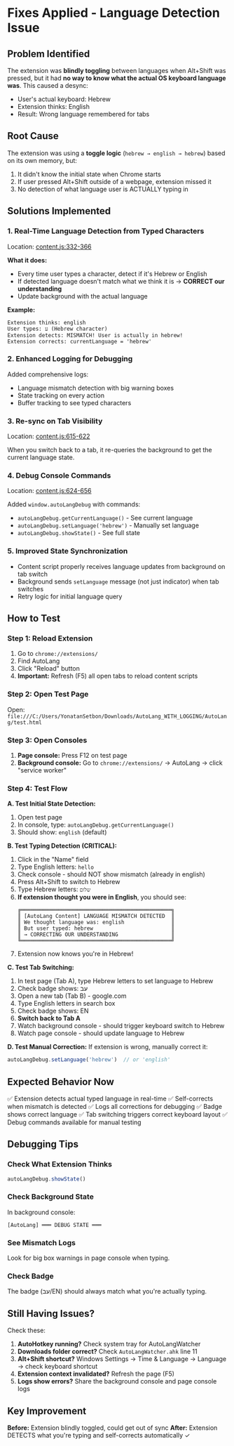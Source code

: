 # Fixes Applied - Language Detection Issue

## Problem Identified

The extension was **blindly toggling** between languages when Alt+Shift was pressed, but it had **no way to know what the actual OS keyboard language was**. This caused a desync:

- User's actual keyboard: Hebrew
- Extension thinks: English
- Result: Wrong language remembered for tabs

## Root Cause

The extension was using a **toggle logic** (`hebrew → english → hebrew`) based on its own memory, but:
1. It didn't know the initial state when Chrome starts
2. If user pressed Alt+Shift outside of a webpage, extension missed it
3. No detection of what language user is ACTUALLY typing in

## Solutions Implemented

### 1. **Real-Time Language Detection from Typed Characters**
Location: [content.js:332-366](content.js#L332-366)

**What it does:**
- Every time user types a character, detect if it's Hebrew or English
- If detected language doesn't match what we think it is → **CORRECT our understanding**
- Update background with the actual language

**Example:**
```
Extension thinks: english
User types: ע (Hebrew character)
Extension detects: MISMATCH! User is actually in hebrew!
Extension corrects: currentLanguage = 'hebrew'
```

### 2. **Enhanced Logging for Debugging**
Added comprehensive logs:
- Language mismatch detection with big warning boxes
- State tracking on every action
- Buffer tracking to see typed characters

### 3. **Re-sync on Tab Visibility**
Location: [content.js:615-622](content.js#L615-622)

When you switch back to a tab, it re-queries the background to get the current language state.

### 4. **Debug Console Commands**
Location: [content.js:624-656](content.js#L624-656)

Added `window.autoLangDebug` with commands:
- `autoLangDebug.getCurrentLanguage()` - See current language
- `autoLangDebug.setLanguage('hebrew')` - Manually set language
- `autoLangDebug.showState()` - See full state

### 5. **Improved State Synchronization**
- Content script properly receives language updates from background on tab switch
- Background sends `setLanguage` message (not just indicator) when tab switches
- Retry logic for initial language query

## How to Test

### Step 1: Reload Extension
1. Go to `chrome://extensions/`
2. Find AutoLang
3. Click "Reload" button
4. **Important:** Refresh (F5) all open tabs to reload content scripts

### Step 2: Open Test Page
Open: `file:///C:/Users/YonatanSetbon/Downloads/AutoLang_WITH_LOGGING/AutoLang/test.html`

### Step 3: Open Consoles
1. **Page console:** Press F12 on test page
2. **Background console:** Go to `chrome://extensions/` → AutoLang → click "service worker"

### Step 4: Test Flow

**A. Test Initial State Detection:**
1. Open test page
2. In console, type: `autoLangDebug.getCurrentLanguage()`
3. Should show: `english` (default)

**B. Test Typing Detection (CRITICAL):**
1. Click in the "Name" field
2. Type English letters: `hello`
3. Check console - should NOT show mismatch (already in english)
4. Press Alt+Shift to switch to Hebrew
5. Type Hebrew letters: `שלום`
6. **If extension thought you were in English**, you should see:
   ```
   ╔════════════════════════════════════════════════╗
   ║ [AutoLang Content] LANGUAGE MISMATCH DETECTED  ║
   ║ We thought language was: english               ║
   ║ But user typed: hebrew                         ║
   ║ → CORRECTING OUR UNDERSTANDING                 ║
   ╚════════════════════════════════════════════════╝
   ```
7. Extension now knows you're in Hebrew!

**C. Test Tab Switching:**
1. In test page (Tab A), type Hebrew letters to set language to Hebrew
2. Check badge shows: עב
3. Open a new tab (Tab B) - google.com
4. Type English letters in search box
5. Check badge shows: EN
6. **Switch back to Tab A**
7. Watch background console - should trigger keyboard switch to Hebrew
8. Watch page console - should update language to Hebrew

**D. Test Manual Correction:**
If extension is wrong, manually correct it:
```javascript
autoLangDebug.setLanguage('hebrew')  // or 'english'
```

## Expected Behavior Now

✅ Extension detects actual typed language in real-time
✅ Self-corrects when mismatch is detected
✅ Logs all corrections for debugging
✅ Badge shows correct language
✅ Tab switching triggers correct keyboard layout
✅ Debug commands available for manual testing

## Debugging Tips

### Check What Extension Thinks
```javascript
autoLangDebug.showState()
```

### Check Background State
In background console:
```
[AutoLang] ═══ DEBUG STATE ═══
```

### See Mismatch Logs
Look for big box warnings in page console when typing.

### Check Badge
The badge (עב/EN) should always match what you're actually typing.

## Still Having Issues?

Check these:
1. **AutoHotkey running?** Check system tray for AutoLangWatcher
2. **Downloads folder correct?** Check `AutoLangWatcher.ahk` line 11
3. **Alt+Shift shortcut?** Windows Settings → Time & Language → Language → check keyboard shortcut
4. **Extension context invalidated?** Refresh the page (F5)
5. **Logs show errors?** Share the background console and page console logs

## Key Improvement

**Before:** Extension blindly toggled, could get out of sync
**After:** Extension DETECTS what you're typing and self-corrects automatically ✓
